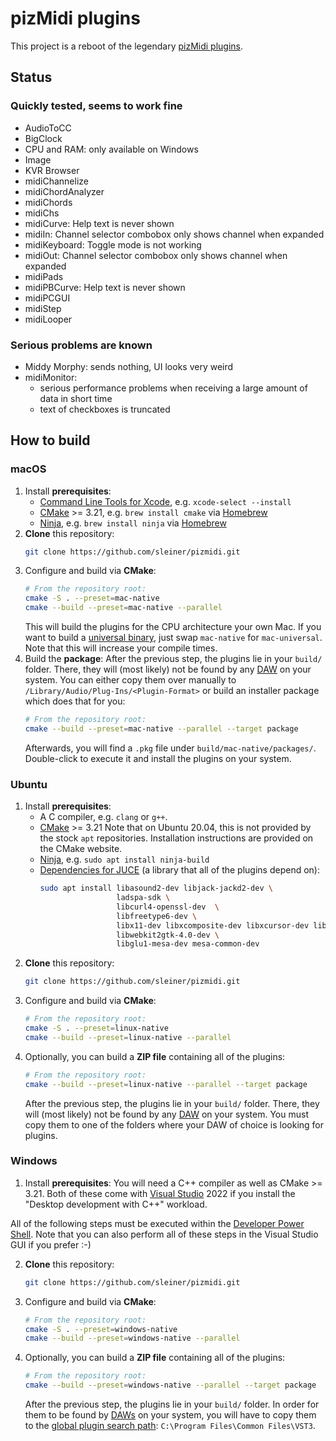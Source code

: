 # pizMidi plugins

This project is a reboot of the legendary [pizMidi plugins](https://web.archive.org/web/20180218071308/http://thepiz.org/plugins/).

## Status

### Quickly tested, seems to work fine

-   AudioToCC
-   BigClock
-   CPU and RAM: only available on Windows
-   Image
-   KVR Browser
-   midiChannelize
-   midiChordAnalyzer
-   midiChords
-   midiChs
-   midiCurve: Help text is never shown
-   midiIn: Channel selector combobox only shows channel when expanded
-   midiKeyboard: Toggle mode is not working
-   midiOut: Channel selector combobox only shows channel when expanded
-   midiPads
-   midiPBCurve: Help text is never shown
-   midiPCGUI
-   midiStep
-   midiLooper

### Serious problems are known

-   Middy Morphy: sends nothing, UI looks very weird
-   midiMonitor:
    -   serious performance problems when receiving a large amount of data in short time
    -   text of checkboxes is truncated

## How to build

### macOS

1. Install **prerequisites**:
    - [Command Line Tools for Xcode](https://developer.apple.com/xcode/resources/), e.g. `xcode-select --install`
    - [CMake](https://cmake.org) >= 3.21, e.g. `brew install cmake` via [Homebrew](https://brew.sh)
    - [Ninja](https://ninja-build.org), e.g. `brew install ninja` via [Homebrew](https://brew.sh)
2. **Clone** this repository:
    ```bash
    git clone https://github.com/sleiner/pizmidi.git
    ```
3. Configure and build via **CMake**:
    ```bash
    # From the repository root:
    cmake -S . --preset=mac-native
    cmake --build --preset=mac-native --parallel
    ```
    This will build the plugins for the CPU architecture your own Mac.
    If you want to build a [universal binary](https://developer.apple.com/documentation/apple-silicon/building-a-universal-macos-binary), just swap `mac-native` for `mac-universal`.
    Note that this will increase your compile times.
4. Build the **package**:
   After the previous step, the plugins lie in your `build/` folder.
   There, they will (most likely) not be found by any [DAW](https://en.wikipedia.org/wiki/Digital_audio_workstation) on your system.
   You can either copy them over manually to `/Library/Audio/Plug-Ins/<Plugin-Format>` or build an installer package which does that for you:
    ```bash
    # From the repository root:
    cmake --build --preset=mac-native --parallel --target package
    ```
    Afterwards, you will find a `.pkg` file under `build/mac-native/packages/`.
    Double-click to execute it and install the plugins on your system.

### Ubuntu

1. Install **prerequisites**:
    - A C compiler, e.g. `clang` or `g++`.
    - [CMake](https://cmake.org) >= 3.21
      Note that on Ubuntu 20.04, this is not provided by the stock `apt` repositories.
      Installation instructions are provided on the CMake website.
    - [Ninja](https://ninja-build.org), e.g. `sudo apt install ninja-build`
    - [Dependencies for JUCE](https://github.com/juce-framework/JUCE/blob/master/docs/Linux%20Dependencies.md) (a library that all of the plugins depend on):
        ```bash
        sudo apt install libasound2-dev libjack-jackd2-dev \
                         ladspa-sdk \
                         libcurl4-openssl-dev  \
                         libfreetype6-dev \
                         libx11-dev libxcomposite-dev libxcursor-dev libxcursor-dev libxext-dev libxinerama-dev libxrandr-dev libxrender-dev \
                         libwebkit2gtk-4.0-dev \
                         libglu1-mesa-dev mesa-common-dev
        ```
2. **Clone** this repository:
    ```bash
    git clone https://github.com/sleiner/pizmidi.git
    ```
3. Configure and build via **CMake**:
    ```bash
    # From the repository root:
    cmake -S . --preset=linux-native
    cmake --build --preset=linux-native --parallel
    ```
4. Optionally, you can build a **ZIP file** containing all of the plugins:
    ```bash
    # From the repository root:
    cmake --build --preset=linux-native --parallel --target package
    ```
    After the previous step, the plugins lie in your `build/` folder.
    There, they will (most likely) not be found by any [DAW](https://en.wikipedia.org/wiki/Digital_audio_workstation) on your system.
    You must copy them to one of the folders where your DAW of choice is looking for plugins.

### Windows

1. Install **prerequisites**:
   You will need a C++ compiler as well as CMake >= 3.21.
   Both of these come with [Visual Studio](https://visualstudio.microsoft.com/) 2022 if you install the "Desktop development with C++" workload.

All of the following steps must be executed within the [Developer Power Shell](https://docs.microsoft.com/en-us/visualstudio/ide/reference/command-prompt-powershell).
Note that you can also perform all of these steps in the Visual Studio GUI if you prefer :-)

2. **Clone** this repository:
    ```bash
    git clone https://github.com/sleiner/pizmidi.git
    ```
3. Configure and build via **CMake**:
    ```bash
    # From the repository root:
    cmake -S . --preset=windows-native
    cmake --build --preset=windows-native --parallel
    ```
4. Optionally, you can build a **ZIP file** containing all of the plugins:
    ```bash
    # From the repository root:
    cmake --build --preset=windows-native --parallel --target package
    ```
    After the previous step, the plugins lie in your `build/` folder.
    In order for them to be found by [DAWs](https://en.wikipedia.org/wiki/Digital_audio_workstation) on your system, you will have to copy them to the [global plugin search path](https://helpcenter.steinberg.de/hc/en-us/articles/115000177084-VST-plug-in-locations-on-Windows): `C:\Program Files\Common Files\VST3`.
